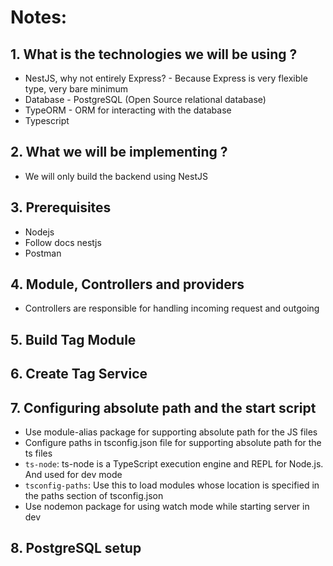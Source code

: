 # Notes:

## 1.  What is the technologies we will be using ?
 - NestJS, why not entirely Express? - Because Express is very flexible type, very bare minimum
 - Database - PostgreSQL (Open Source relational database)
 - TypeORM - ORM for interacting with the database
 - Typescript

## 2. What we will be implementing ?
- We will only build the backend using NestJS

## 3. Prerequisites
- Nodejs
- Follow docs nestjs
- Postman

## 4. Module, Controllers and providers
- Controllers are responsible for handling incoming request and outgoing

## 5. Build Tag Module

## 6. Create Tag Service

## 7. Configuring absolute path and the start script
- Use module-alias package for supporting absolute path for the JS files
- Configure paths in tsconfig.json file for supporting absolute path for the ts files
- `ts-node`: ts-node is a TypeScript execution engine and REPL for Node.js. And used for dev mode
- `tsconfig-paths`: Use this to load modules whose location is specified in the paths section of tsconfig.json
- Use nodemon package for using watch mode while starting server in dev

## 8. PostgreSQL setup